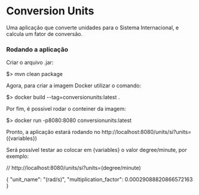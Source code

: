 # Conversion Units

Uma aplicação que converte unidades para o Sistema Internacional, e calcula um fator de conversão.

### Rodando a aplicação

Criar o arquivo .jar:

$> mvn clean package

Agora, para criar a imagem Docker utilizar o comando:

$> docker build --tag=conversionunits:latest .

Por fim, é possivel rodar o conteiner da imagem:

$> docker run -p8080:8080 conversionunits:latest

Pronto, a aplicação estará rodando no http://localhost:8080/units/si?units=({variables})

Será possível testar ao colocar em {variables} o valor degree/minute, por exemplo:

// http://localhost:8080/units/si?units=(degree/minute)

{
  "unit_name": "(rad/s)",
  "multiplication_factor": 0.00029088820866572163
}
